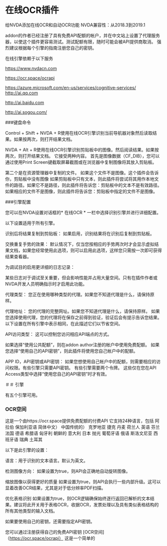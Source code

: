 # 在线OCR插件 #

给NVDA添加在线OCR和自动OCR功能
NVDA兼容性：从2018.3到2019.1

addon的作者已经注册了具有免费API配额的帐户，并在中文站上设置了代理服务器，以使这个插件更容易测试。测试配额有限，随时可能会被API提供商取消。
强烈建议根据每个引擎的指南注册您自己的密钥。

在线引擎依赖于以下服务

https://www.nvdacn.com

https://ocr.space/ocrapi

https://azure.microsoft.com/en-us/services/cognitive-services/
http://ai.qq.com

http://ai.baidu.com

http://ai.sogou.com/

###键盘命令

Control + Shift + NVDA + R使用在线OCR引擎识别当前导航器对象然后读取结果。如果按两次，则打开结果文档。

NVDA + Alt + R使用在线OCR引擎识别剪贴板中的图像。然后阅读结果。如果按两次，则打开结果文档。
它接受两种内容。
首先是图像数据（CF_DIB），您可以通过使用Print Screen键截取屏幕截图或在浏览器中复制图像将其放入剪贴板。

第二个是在资源管理器中复制的文件。
如果这个文件不是图像。这个插件会告诉你，剪贴板中没有图像
如果剪贴板中只有文本，则此插件将尝试将其用作本地文件的路径。如果它不是路径，则此插件将告诉您：剪贴板中的文本不是有效路径。如果相应的文件不是图像，则此插件将告诉您：剪贴板中指定的文件不是图像。

###引擎配置

您可以在NVDA设置对话框的* 在线OCR * 一栏中选择识别引擎并进行详细配置。

以下设置适用于所有引擎。

识别后将结果复制到剪贴板：
如果启用，识别结果将在识别后复制到剪贴板。

交换重复手势的效果：
默认情况下，仅当您按相应的手势两次时才会显示虚拟结果文档，如果您经常使用此选项，则可以启用此选项，这样您只需按一次即可获得结果查看器。

为调试目的启用更详细的日志记录：

某些日志对于调试至关重要，但会影响性能并占用大量空间。只有在插件作者或NVDA开发人员明确指示时才启用此功能。

代理类型：
您正在使用哪种类型的代理。如果您不知道代理是什么，请保持原样。

代理地址：
您的代理的完整网址。如果您不知道代理是什么，请保持原样。
如果您选择使用代理，您的代理将在保存之前得到验证，验证后会有提示告诉您结果。
以下设置在所有引擎中表示相同，在此描述它们以节省空间。

API访问类型：
这可以控制您访问相应API端点的方式。

如果选择“使用公共配额”，则在addon author注册的帐户中使用免费配额。
如果您选择“使用自己的API密钥”，则此插件将使用您自己帐户中的配额。


APP ID，API密钥或API密钥：
如果您想使用自己帐户中的配额，则需要相应的访问权限。有些引擎只需要API密钥。
有些引擎需要两个令牌。
这些仅在您在API Access类型中选择“使用您自己的API密钥”时才有效。

＃＃ 引擎

有五个引擎可用。

### OCR空间
这是一个由https://ocr.space提供免费配额的付费API
它支持24种语言，包括
阿拉伯
保加利亚语
简体中文）
中国传统的）
克罗地亚
捷克
丹麦
荷兰人
英语
芬兰
法国
德语
希腊语
匈牙利
朝鲜的
意大利
日本
抛光
葡萄牙语
俄语
斯洛文尼亚
西班牙语
瑞典
土耳其

以下是此引擎的设置：

语言：用于识别的文本语言。默认为英文。

检测图像方向：
如果设置为true，则API会正确地自动旋转图像。

缩放图像以获得更好的质量
如果设置为true，则API会执行一些内部升级。这可以显着改善OCR结果，尤其是对于低分辨率PDF扫描。

优化表格识别
如果设置为true，则OCR逻辑确保始终逐行返回已解析的文本结果。建议将此开关用于表格OCR，收据OCR，发票处理以及具有类似表格结构的所有其他类型的输入文档。

如果要使用自己的密钥，还需要指定API密钥。

您可以通过注册获得自己的免费API密钥
[OCR空间]（https://ocr.space/ocrapi）
这是一个简单的
